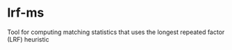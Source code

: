 # lrf-ms
Tool for computing matching statistics that uses the longest repeated factor (LRF) heuristic
